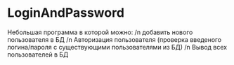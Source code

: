 # LoginAndPassword

Небольшая программа в которой можно: /n
добавить нового пользователя в БД /n
Авторизация пользователя (проверка введеного логина/пароля с существующими пользователями из БД) /n
Вывод всех пользователей в БД

